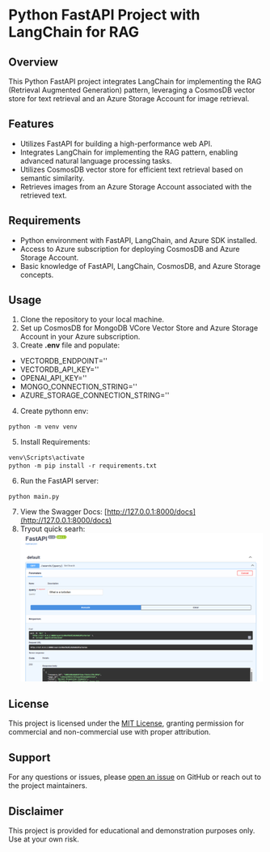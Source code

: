 # Python FastAPI Project with LangChain for RAG

## Overview
This Python FastAPI project integrates LangChain for implementing the RAG (Retrieval Augmented Generation) pattern, leveraging a CosmosDB vector store for text retrieval and an Azure Storage Account for image retrieval.

## Features
- Utilizes FastAPI for building a high-performance web API.
- Integrates LangChain for implementing the RAG pattern, enabling advanced natural language processing tasks.
- Utilizes CosmosDB vector store for efficient text retrieval based on semantic similarity.
- Retrieves images from an Azure Storage Account associated with the retrieved text.

## Requirements
- Python environment with FastAPI, LangChain, and Azure SDK installed.
- Access to Azure subscription for deploying CosmosDB and Azure Storage Account.
- Basic knowledge of FastAPI, LangChain, CosmosDB, and Azure Storage concepts.

## Usage
1. Clone the repository to your local machine.
2. Set up CosmosDB for MongoDB VCore Vector Store and Azure Storage Account in your Azure subscription.
3. Create **.env** file and populate:
- VECTORDB_ENDPOINT=''
- VECTORDB_API_KEY=''
- OPENAI_API_KEY=''
- MONGO_CONNECTION_STRING=''
- AZURE_STORAGE_CONNECTION_STRING=''
4. Create pythonn env: 
```
python -m venv venv
```
5. Install Requirements:
```
venv\Scripts\activate
python -m pip install -r requirements.txt
```
6. Run the FastAPI server:
```
python main.py
```
7. View the Swagger Docs: [http://127.0.0.1:8000/docs](http://127.0.0.1:8000/docs)
8. Tryout quick searh:
![search](../images/fastapi_search_example1.PNG)


## License
This project is licensed under the [MIT License](../MIT.md), granting permission for commercial and non-commercial use with proper attribution.

## Support
For any questions or issues, please [open an issue](https://github.com/Jscholtes128/LangChain-RAG-Pattern-with-React-FastAPI-and-Cosmos-DB-Vector-Store/issues) on GitHub or reach out to the project maintainers.

## Disclaimer
This project is provided for educational and demonstration purposes only. Use at your own risk.
